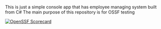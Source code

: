 This is just a simple console app that has employee managing system built from C#
The main purpose of this repository is for OSSF testing

[![OpenSSF Scorecard](htt‌ps://api.securityscorecards.dev/projects/github.com/Vink3r/Employee-Manage/badge)](htt‌ps://securityscorecards.dev/viewer/?uri=github.com/Vink3r/Employee-Manage)
